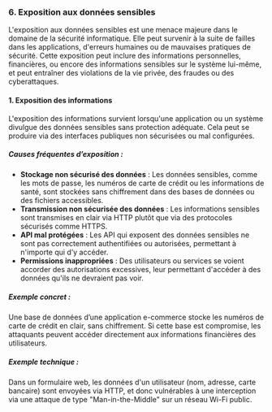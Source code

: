 ### 6. **Exposition aux données sensibles**

L'exposition aux données sensibles est une menace majeure dans le domaine de la sécurité informatique. Elle peut survenir à la suite de failles dans les applications, d'erreurs humaines ou de mauvaises pratiques de sécurité. Cette exposition peut inclure des informations personnelles, financières, ou encore des informations sensibles sur le système lui-même, et peut entraîner des violations de la vie privée, des fraudes ou des cyberattaques.

#### **1. Exposition des informations**

L'exposition des informations survient lorsqu'une application ou un système divulgue des données sensibles sans protection adéquate. Cela peut se produire via des interfaces publiques non sécurisées ou mal configurées.

##### **Causes fréquentes d’exposition :**
- **Stockage non sécurisé des données** : Les données sensibles, comme les mots de passe, les numéros de carte de crédit ou les informations de santé, sont stockées sans chiffrement dans des bases de données ou des fichiers accessibles.
- **Transmission non sécurisée des données** : Les informations sensibles sont transmises en clair via HTTP plutôt que via des protocoles sécurisés comme HTTPS.
- **API mal protégées** : Les API qui exposent des données sensibles ne sont pas correctement authentifiées ou autorisées, permettant à n'importe qui d’y accéder.
- **Permissions inappropriées** : Des utilisateurs ou services se voient accorder des autorisations excessives, leur permettant d'accéder à des données qu'ils ne devraient pas voir.

##### **Exemple concret :**  
Une base de données d’une application e-commerce stocke les numéros de carte de crédit en clair, sans chiffrement. Si cette base est compromise, les attaquants peuvent accéder directement aux informations financières des utilisateurs.

##### **Exemple technique :**
Dans un formulaire web, les données d'un utilisateur (nom, adresse, carte bancaire) sont envoyées via HTTP, et donc vulnérables à une interception via une attaque de type "Man-in-the-Middle" sur un réseau Wi-Fi public.







